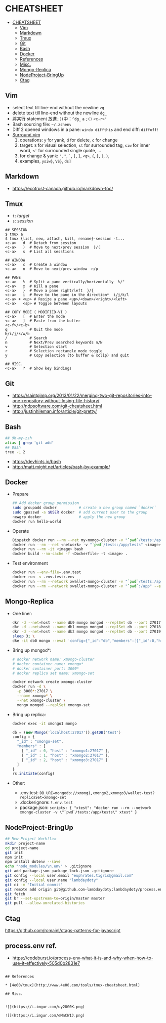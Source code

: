 # CHEATSHEET

- [CHEATSHEET](#cheatsheet)
  * [Vim](#vim)
  * [Markdown](#markdown)
  * [Tmux](#tmux)
  * [Git](#git)
  * [Bash](#bash)
  * [Docker](#docker)
  * [References](#references)
  * [Misc.](#misc)
  * [Mongo-Replica](#mongo-replica)
  * [NodeProject-BringUp](#nodeproject-bringup)
  * [Ctag](#ctag)

## Vim
  * select text till line-end without the newline `vg_`
  * delete text till line-end without the newline `dg_`
  * 將某行 statement 放進`;()`中：`^dg_` `a` `;()` `<c-r>"`
  * Bash sourcing file: `~/.zshenv`
  * Diff 2 opened windows in a pane: `windo diffthis` and end diff: `diffoff!`
  * [Surround.vim](https://github.com/tpope/vim-surround)
    1. operations: `y` for yank, `d` for delete, `c` for change
    2. target: `S` for visual selection, `st` for surrounded tag, `siw` for inner word, `s'` for surrounded single quote, ...
    3. for change & yank: `'`, `"`, `` ` ``, `[`, `]`, `<q>`, `{`, `}`, `(`, `)`,
    4. examples, `ysiw}`, `VS}`, `ds]`
    
## Markdown
  * https://ecotrust-canada.github.io/markdown-toc/

## Tmux

* `t`: *target*
* `s`: *session*

```
## SESSION
$ tmux a
$ tmux {list, new, attach, kill, rename}-session -t...
<c-a>   d  # Detach from session
<c-a>   )  # Move to next/prev session  )/(
<c-a>   s  # List all sesstions

## WINDOW
<c-a>   c  # Create a window
<c-a>   n  # Move to next/prev window  n/p

## PANE
<c-a>   %  # Split a pane vertically/horizontally  %/"
<c-a>   x  # Kill a pane
<c-a>   }  # Move a pane right/left  }/{
<c-a>   i  # Move to the pane in the direction*  i/j/k/l
<c-a> + <up> # Resize a pane <up>/<down>/<right>/<left>
<c-a>   <sp> # Toggle between layouts

## COPY MODE ( MODIFIED-VI )
<c-a>   [  # Enter the mode
<c-a>   ]  # Paste from the buffer
<c-f>/<c-b>
q          # Quit the mode
h/i/j/k/w/b
/          # Search
n          # Next/Prev searched keywords n/N
v          # Selection start
r          # Selection rectangle mode toggle
y          # Copy selection (to buffer & xclip) and quit

## MISC.
<c-a>   ?  # Show key bindings

```

## Git
* https://saintgimp.org/2013/01/22/merging-two-git-repositories-into-one-repository-without-losing-file-history/
* http://ndpsoftware.com/git-cheatsheet.html
* http://justinhileman.info/article/git-pretty/

## Bash
```bash
## Oh-my-zsh
alias | grep 'git add'
## Bash
tree -L 2
```
* https://devhints.io/bash
* http://matt.might.net/articles/bash-by-example/

## Docker

* Prepare
  ```bash
  ## Add docker group permission
  sudo groupadd docker          # create a new group named `docker`
  sudo gpasswd -a $USER docker  # add current user to the group
  newgrp docker                 # apply the new group
  docker run hello-world
  ```
* Operate
  ```bash
  Dispatch docker run --rm --net my-mongo-cluster -v "`pwd`/tests:/app/tests" xtest -t %
  docker run --rm --net <network> -v "`pwd`/tests:/app/tests" <image> -t tests/testFile.js
  docker run --rm -it <image> bash
  docker build --no-cache -f <Dockerfile> -t <image> .
  ```
* Test environment
  ```bash
  docker run --env-file=.env.test
  docker run -v .env.test:.env
  docker run --rm --network xwallet-mongo-cluster -v "`pwd`/tests:/app/tests" xtest
  docker run --rm --network xwallet-mongo-cluster -v "`pwd`:/app" --entrypoint "bash" xtest
  ```

## Mongo-Replica
* One liner:
  ```bash
  dkr -d --net=host --name db0 mongo mongod --replSet db --port 27017 --bind_ip_all; \
  dkr -d --net=host --name db1 mongo mongod --replSet db --port 27018 --bind_ip_all; \
  dkr -d --net=host --name db2 mongo mongod --replSet db --port 27019 --bind_ip_all; \
  sleep 3; \
  dke -it db0 mongo --eval 'config={"_id":"db","members":[{"_id":0,"host":"localhost:27017"},{"_id":1,"host":"localhost:27018"},{"_id":2,"host":"localhost:27019"}]}; rs.initiate(config)'
  ```

* Bring up mongod*:
  ```bash
  # docker network name: xmongo-cluster
  # docker container name: xmongo*
  # docker container port: 3000*
  # docker replica set name: xmongo-set
  
  docker network create xmongo-cluster
  docker run -d \
    -p 3000*:27017 \
    --name xmongo* \
    --net xmongo-cluster \
    mongo mongod --replSet xmongo-set
  ```
* Bring up replica:
  ```bash
  docker exec -it xmongo1 mongo
  ```
  ```js
  db = (new Mongo('localhost:27017')).getDB('test')
  config = {
    "_id" : "xmongo-set",
    "members" : [
      { "_id" : 0, "host" : "xmongo1:27017" },
      { "_id" : 1, "host" : "xmongo2:27017" },
      { "_id" : 2, "host" : "xmongo3:27017" }
    ]
  }
  rs.initiate(config)
  ```
* Other:
  * .env.test: `DB_URI=mongodb://xmong1,xmongo2,xmongo3/wallet-test?replicaSet=xmongo-set`
  * .dockerignore: `!.env.test`
  * package.json: ``scripts: { "xtest": "docker run --rm --network xmongo-cluster -v \"`pwd`/tests:/app/tests\" xtest" }``
  
## NodeProject-BringUp
```bash
## New Project Workflow
mkdir project-name
cd project-name
git init
npm init
npm install dotenv --save
echo "node_modules/\n.env" > .gitignore
git add package.json package-lock.json .gitignore
git config --local user.email "euphrates.tigris@gmail.com"
git config --local user.name "lambdaydoty"
git ci -m "Initial commit"
git remote add origin git@github.com-lambdaydoty:lambdaydoty/process.env.git
git fetch
git br --set-upstream-to=origin/master master
git pull --allow-unrelated-histories
```
## Ctag
https://github.com/romainl/ctags-patterns-for-javascript

## process.env ref.
* https://codeburst.io/process-env-what-it-is-and-why-when-how-to-use-it-effectively-505d0b2831e7

```

## References

* [4e00/tmux](http://www.4e00.com/tools/tmux-cheatsheet.html)

## Misc.


![](https://i.imgur.com/uy28G0K.png)

![](https://i.imgur.com/eMnCW1J.png)


